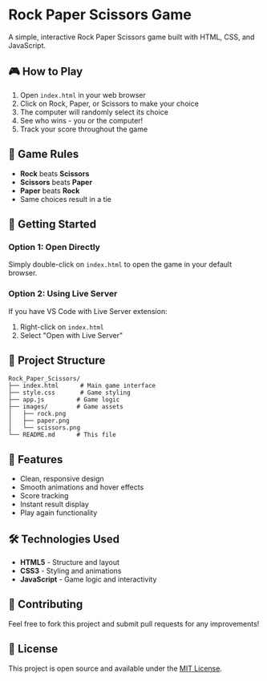 # Rock Paper Scissors Game

A simple, interactive Rock Paper Scissors game built with HTML, CSS, and JavaScript.

## 🎮 How to Play

1. Open `index.html` in your web browser
2. Click on Rock, Paper, or Scissors to make your choice
3. The computer will randomly select its choice
4. See who wins - you or the computer!
5. Track your score throughout the game

## 🎯 Game Rules

- **Rock** beats **Scissors**
- **Scissors** beats **Paper**  
- **Paper** beats **Rock**
- Same choices result in a tie

## 🚀 Getting Started

### Option 1: Open Directly
Simply double-click on `index.html` to open the game in your default browser.

### Option 2: Using Live Server
If you have VS Code with Live Server extension:
1. Right-click on `index.html`
2. Select "Open with Live Server"

## 📁 Project Structure

```
Rock_Paper_Scissors/
├── index.html      # Main game interface
├── style.css       # Game styling
├── app.js         # Game logic
├── images/        # Game assets
│   ├── rock.png
│   ├── paper.png
│   └── scissors.png
└── README.md      # This file
```

## 🎨 Features

- Clean, responsive design
- Smooth animations and hover effects
- Score tracking
- Instant result display
- Play again functionality

## 🛠️ Technologies Used

- **HTML5** - Structure and layout
- **CSS3** - Styling and animations
- **JavaScript** - Game logic and interactivity

## 🤝 Contributing

Feel free to fork this project and submit pull requests for any improvements!

## 📄 License

This project is open source and available under the [MIT License](LICENSE).

